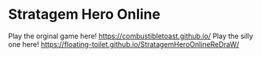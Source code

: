 # Stratagem Hero Online
Play the orginal game here! https://combustibletoast.github.io/
Play the silly one here! https://floating-toilet.github.io/StratagemHeroOnlineReDraW/
